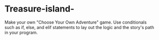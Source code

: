 # Treasure-island-
Make your own "Choose Your Own Adventure" game. Use conditionals such as if, else, and elif statements to lay out the logic and the story's path in your program.
